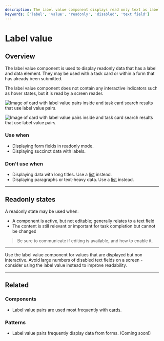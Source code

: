 ```yaml
---
description: The label value component displays read only text as label-value pairs. 
keywords: ['label', 'value', 'readonly', 'disabled', 'text field']
---
```


# Label value

<ComponentVisual
  figmaUrl=""
  storybookUrl="https://forge.tylerdev.io/main/?path=/story/components-label-value--default" />

## Overview

The label value component is used to display readonly data that has a label and data element. They may be used with a task card or within a form that has already been submitted. 

The label value component does not contain any interactive indicators such as hover states, but it is read by a screen reader. 

<ImageBlock padded={false} caption="1. Label value components may used in a card. <br>2. Label values used in task card search results.">

![Image of card with label value pairs inside and task card search results that use label value pairs.](/img/components/label-value/label-value.png)

</ImageBlock>

<ImageBlock padded={false} caption="Vertical label value pairs may be translated to horizontal pairs on mobile to improve scannability.">

![Image of card with label value pairs inside and task card search results that use label value pairs.](/img/components/label-value/label-value-mobile.png)

</ImageBlock>

### Use when

- Displaying form fields in readonly mode. 
- Displaying succinct data with labels. 

### Don't use when

- Displaying data with long titles. Use a [list](/components/list) instead.
- Displaying paragraphs or text-heavy data. Use a [list](/components/list) instead.

---

## Readonly states 

A readonly state may be used when: 

- A component is active, but not editable; generally relates to a text field
- The content is still relevant or important for task completion but cannot be changed

> Be sure to communicate if editing is available, and how to enable it.

---

<DoDontGrid>
  <DoDontTextSection>
    <DoDontText type="do">Use the label value component for values that are displayed but non interactive. </DoDontText>
  </DoDontTextSection>
  <DoDontTextSection>
    <DoDontText type="dont">Avoid large numbers of disabled text fields on a screen - consider using the label value instead to improve readability.</DoDontText>
  </DoDontTextSection>
</DoDontGrid>

---

## Related 

### Components

- Label value pairs are used most frequently with [cards](/components/card).

### Patterns

- Label value pairs frequently display data from forms. (Coming soon!)
